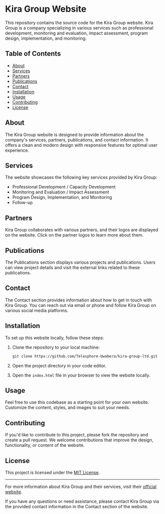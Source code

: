 # Kira Group Website

This repository contains the source code for the Kira Group website. Kira Group is a company specializing in various services such as professional development, monitoring and evaluation, impact assessment, program design, implementation, and monitoring.

## Table of Contents

- [About](#about)
- [Services](#services)
- [Partners](#partners)
- [Publications](#publications)
- [Contact](#contact)
- [Installation](#installation)
- [Usage](#usage)
- [Contributing](#contributing)
- [License](#license)

## About

The Kira Group website is designed to provide information about the company's services, partners, publications, and contact information. It offers a clean and modern design with responsive features for optimal user experience.

## Services

The website showcases the following key services provided by Kira Group:

- Professional Development / Capacity Development
- Monitoring and Evaluation / Impact Assessment
- Program Design, Implementation, and Monitoring
- Follow-up

## Partners

Kira Group collaborates with various partners, and their logos are displayed on the website. Click on the partner logos to learn more about them.

## Publications

The Publications section displays various projects and publications. Users can view project details and visit the external links related to these publications.

## Contact

The Contact section provides information about how to get in touch with Kira Group. You can reach out via email or phone and follow Kira Group on various social media platforms.

## Installation

To set up this website locally, follow these steps:

1. Clone the repository to your local machine:
   ```bash
   git clone https://github.com/Telesphore-Uwabera/kira-group-ltd.git
   ```

2. Open the project directory in your code editor.

3. Open the `index.html` file in your browser to view the website locally.

## Usage

Feel free to use this codebase as a starting point for your own website. Customize the content, styles, and images to suit your needs.

## Contributing

If you'd like to contribute to this project, please fork the repository and create a pull request. We welcome contributions that improve the design, functionality, or content of the website.

## License

This project is licensed under the [MIT License](LICENSE).

---

For more information about Kira Group and their services, visit their [official website]([(https://telesphore-uwabera.github.io/Kira-Group-ltd/)]).

If you have any questions or need assistance, please contact Kira Group via the provided contact information in the Contact section of the website.
